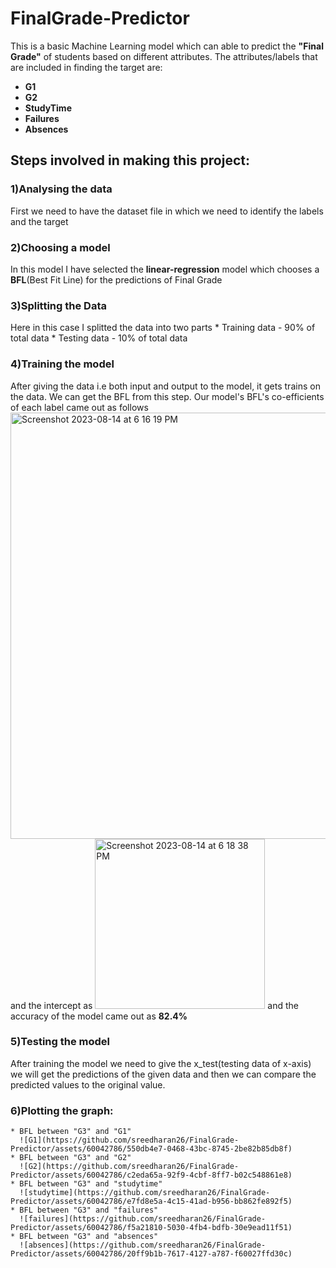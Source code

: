 # FinalGrade-Predictor
This is a basic Machine Learning model which can able to predict the **"Final Grade"** of students based on different attributes.
The attributes/labels that are included in finding the target are:
  * **G1**
  * **G2**
  * **StudyTime**
  * **Failures**
  * **Absences**
## Steps involved in making this project:
  ### 1)Analysing the data
  First we need to have the dataset file in which we need to identify the labels and the target
  ### 2)Choosing a model
  In this model I have selected the **linear-regression** model which chooses a **BFL**(Best Fit Line) for the predictions of Final Grade
  ### 3)Splitting the Data
  Here in this case I splitted the data into two parts 
    * Training data - 90% of total data
    * Testing data - 10% of total data
  ### 4)Training the model
  After giving the data i.e both input and output to the model, it gets trains on the data.
  We can get the BFL from this step.
  Our model's BFL's co-efficients of each label came out as follows
  <img width="682" alt="Screenshot 2023-08-14 at 6 16 19 PM" src="https://github.com/sreedharan26/FinalGrade-Predictor/assets/60042786/99a89c97-53fc-4317-8fc9-e6c8173c7377">
  and the intercept as 
  <img width="272" alt="Screenshot 2023-08-14 at 6 18 38 PM" src="https://github.com/sreedharan26/FinalGrade-Predictor/assets/60042786/263e6b28-8736-463b-af1d-6a00736a03b7">
  and the accuracy of the model came out as **82.4%**
  ### 5)Testing the model
  After training the model we need to give the x_test(testing data of x-axis) we will get the predictions of the given data and then we can compare the predicted values to the original value.
  ### 6)Plotting the graph:
    * BFL between "G3" and "G1"
      ![G1](https://github.com/sreedharan26/FinalGrade-Predictor/assets/60042786/550db4e7-0468-43bc-8745-2be82b85db8f)
    * BFL between "G3" and "G2"
      ![G2](https://github.com/sreedharan26/FinalGrade-Predictor/assets/60042786/c2eda65a-92f9-4cbf-8ff7-b02c548861e8)
    * BFL between "G3" and "studytime"
      ![studytime](https://github.com/sreedharan26/FinalGrade-Predictor/assets/60042786/e7fd8e5a-4c15-41ad-b956-bb862fe892f5)
    * BFL between "G3" and "failures"
      ![failures](https://github.com/sreedharan26/FinalGrade-Predictor/assets/60042786/f5a21810-5030-4fb4-bdfb-30e9ead11f51)
    * BFL between "G3" and "absences"
      ![absences](https://github.com/sreedharan26/FinalGrade-Predictor/assets/60042786/20ff9b1b-7617-4127-a787-f60027ffd30c)

    
